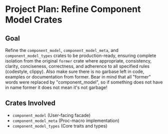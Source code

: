 # Project Plan: Refine Component Model Crates

## Goal

Refine the `component_model`, `component_model_meta`, and `component_model_types` crates to be production-ready, ensuring complete isolation from the original `former` crate where appropriate, consistency, clarity, conciseness, correctness, and adherence to all specified rules (codestyle, clippy). Also make sure there is no garbase left in code, examples or documentation from former. Bear in mind that all "former" words were replaced by "component_model", so if something does not have in name former it does not mean it's not garbage!

## Crates Involved

*   `component_model` (User-facing facade)
*   `component_model_meta` (Proc-macro implementation)
*   `component_model_types` (Core traits and types)
